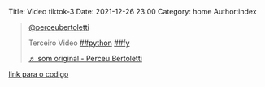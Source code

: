 Title: Video tiktok-3
Date: 2021-12-26 23:00
Category: home
Author:index

<blockquote class="tiktok-embed" cite="https://www.tiktok.com/@perceubertoletti/video/7046213770095430917" data-video-id="7046213770095430917" style="max-width: 605px;min-width: 325px;" > <section> <a target="_blank" title="@perceubertoletti" href="https://www.tiktok.com/@perceubertoletti">@perceubertoletti</a> <p>Terceiro Video <a title="python" target="_blank" href="https://www.tiktok.com/tag/python">##python</a> <a title="fy" target="_blank" href="https://www.tiktok.com/tag/fy">##fy</a></p> <a target="_blank" title="♬ som original - Perceu Bertoletti" href="https://www.tiktok.com/music/som-original-7046213653133101829">♬ som original - Perceu Bertoletti</a> </section> </blockquote> <script async src="https://www.tiktok.com/embed.js"></script>

[link para o codigo](https://github.com/Perceu/tiktok/blob/main/python/tiktok3.py)